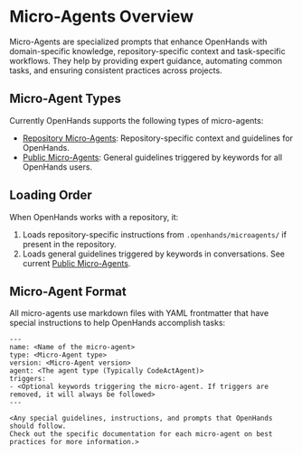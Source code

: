 # Micro-Agents Overview

Micro-Agents are specialized prompts that enhance OpenHands with domain-specific knowledge, repository-specific context
and task-specific workflows. They help by providing expert guidance, automating common tasks, and ensuring
consistent practices across projects.

## Micro-Agent Types

Currently OpenHands supports the following types of micro-agents:

* [Repository Micro-Agents](./microagents-repo): Repository-specific context and guidelines for OpenHands.
* [Public Micro-Agents](./microagents-public): General guidelines triggered by keywords for all OpenHands users.

## Loading Order

When OpenHands works with a repository, it:

1. Loads repository-specific instructions from `.openhands/microagents/` if present in the repository.
2. Loads general guidelines triggered by keywords in conversations.
See current [Public Micro-Agents](https://github.com/All-Hands-AI/OpenHands/tree/main/microagents/knowledge).

## Micro-Agent Format

All micro-agents use markdown files with YAML frontmatter that have special instructions to help OpenHands accomplish
tasks:
```
---
name: <Name of the micro-agent>
type: <Micro-Agent type>
version: <Micro-Agent version>
agent: <The agent type (Typically CodeActAgent)>
triggers:
- <Optional keywords triggering the micro-agent. If triggers are removed, it will always be followed>
---

<Any special guidelines, instructions, and prompts that OpenHands should follow.
Check out the specific documentation for each micro-agent on best practices for more information.>
```
